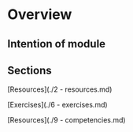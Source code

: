 # Overview


## Intention of module




## Sections

[Resources](./2 - resources.md)

[Exercises](./6 - exercises.md)

[Resources](./9 - competencies.md)

